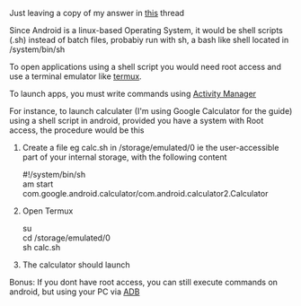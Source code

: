 Just leaving a copy of my answer in [this](https://android.stackexchange.com/questions/247277/can-i-create-a-file-on-android-similar-to-windows-that-reads-and-processes-comma) thread 


Since Android is a linux-based Operating System, it would be shell scripts (.sh) instead of batch files, probabiy run with sh, a bash like shell located in /system/bin/sh

To open applications using a shell script you would need root access and use a terminal emulator like [termux](https://f-droid.org/en/packages/com.termux/).

To launch apps, you must write commands using [Activity Manager](http://adbcommand.com/adbshell/am)

For instance, to launch calculater (I'm using Google Calculator for the guide) using a shell script in android, provided you have a system with Root access, the procedure would be this 

1. Create a file eg calc.sh in /storage/emulated/0 ie the user-accessible part of your internal storage, with the following content

      #!/system/bin/sh  
      am start com.google.android.calculator/com.android.calculator2.Calculator  

2. Open Termux

    su  
    cd /storage/emulated/0  
    sh calc.sh  

3. The calculator should launch

Bonus: If you dont have root access, you can still execute commands on android, but using your PC via [ADB](https://developer.android.com/studio/command-line/adb)
